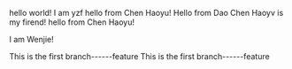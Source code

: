 hello world!
I am yzf
hello from Chen Haoyu!
Hello from Dao
Chen Haoyv is my firend!
hello from Chen Haoyu!





I am Wenjie!


This is the first branch------feature
This is the first branch------feature



